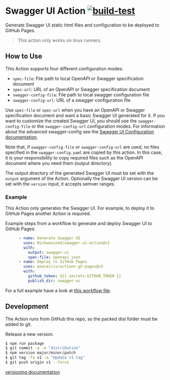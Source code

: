 # Swagger UI Action [![build-test](https://github.com/Nickwasused/swagger-ui-action/workflows/build-test/badge.svg)](https://github.com/Nickwasused/swagger-ui-action/actions?query=workflow%3Abuild-test+branch%3Amain)
Generate Swagger UI static html files and configuration to be deployed to GitHub Pages.

> This action only works on linux runners.
## How to Use
This Action supports four different configuration modes:
 * `spec-file`: File path to local OpenAPI or Swagger specification document
 * `spec-url`: URL of an OpenAPI or Swagger specification document
 * `swagger-config-file`: File path to local swagger configuration file
 * `swagger-config-url`: URL of a swagger configuration file

Use `spec-file` or `spec-url` when you have an OpenAPI or Swagger specification document and want a basic Swagger UI generated for it.
If you want to customize the created Swagger UI, you should use the `swagger-config-file` or the `swagger-config-url` configuration modes.
For information about the advanced swagger-config see the [Swagger UI Configuration documentation](https://swagger.io/docs/open-source-tools/swagger-ui/usage/configuration/).

Note that, if `swagger-config-file` or `swagger-config-url` are used, no files specified in the `swagger-config.yaml` are copied by this action.
In this case, it is your responsibility to copy required files such as the OpenAPI document where you need them (output directory).

The output directory of the generated Swagger UI must be set with the `output` argument of the Action.
Optionally the Swagger UI version can be set with the `version` input, it accepts semver ranges.

### Example
This Action only generates the Swagger UI.
For example, to deploy it to GitHub Pages another Action is required.

Example steps from a workflow to generate and deploy Swagger UI to GitHub Pages:
```yaml
      - name: Generate Swagger UI
        uses: Nickwasused/swagger-ui-action@v1
        with:
          output: swagger-ui
          spec-file: openapi.json
      - name: Deploy to GitHub Pages
        uses: peaceiris/actions-gh-pages@v3
        with:
          github_token: ${{ secrets.GITHUB_TOKEN }}
          publish_dir: swagger-ui
```

For a full example have a look at [this workflow file](https://github.com/Nickwasused/open-cue-service/blob/master/.github/workflows/pages.yml).

## Development

The Action runs from GitHub this repo, so the packed dist folder must be added to git. 

Release a new version:
```bash
$ npm run package
$ git commit -a -m "distribution"
$ npm version major/minor/patch
$ git tag -fa v1 -m "Update v1 tag"
$ git push origin v1 --force
```

[versioning documentation](https://github.com/actions/toolkit/blob/master/docs/action-versioning.md)
